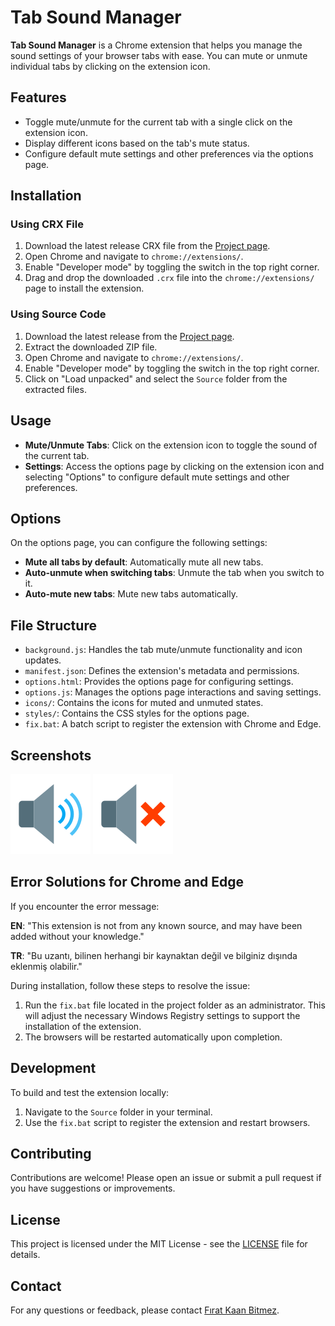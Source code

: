 # Tab Sound Manager

**Tab Sound Manager** is a Chrome extension that helps you manage the sound settings of your browser tabs with ease. You can mute or unmute individual tabs by clicking on the extension icon.

## Features

- Toggle mute/unmute for the current tab with a single click on the extension icon.
- Display different icons based on the tab's mute status.
- Configure default mute settings and other preferences via the options page.

## Installation

### Using CRX File

1. Download the latest release CRX file from the [Project page](https://github.com/firatkaanbitmez/Tab-sound-manager-extension).
2. Open Chrome and navigate to `chrome://extensions/`.
3. Enable "Developer mode" by toggling the switch in the top right corner.
4. Drag and drop the downloaded `.crx` file into the `chrome://extensions/` page to install the extension.

### Using Source Code

1. Download the latest release from the [Project page](https://github.com/firatkaanbitmez/Tab-sound-manager-extension).
2. Extract the downloaded ZIP file.
3. Open Chrome and navigate to `chrome://extensions/`.
4. Enable "Developer mode" by toggling the switch in the top right corner.
5. Click on "Load unpacked" and select the `Source` folder from the extracted files.

## Usage

- **Mute/Unmute Tabs**: Click on the extension icon to toggle the sound of the current tab.
- **Settings**: Access the options page by clicking on the extension icon and selecting "Options" to configure default mute settings and other preferences.

## Options

On the options page, you can configure the following settings:

- **Mute all tabs by default**: Automatically mute all new tabs.
- **Auto-unmute when switching tabs**: Unmute the tab when you switch to it.
- **Auto-mute new tabs**: Mute new tabs automatically.

## File Structure
- `background.js`: Handles the tab mute/unmute functionality and icon updates.
- `manifest.json`: Defines the extension's metadata and permissions.
- `options.html`: Provides the options page for configuring settings.
- `options.js`: Manages the options page interactions and saving settings.
- `icons/`: Contains the icons for muted and unmuted states.
- `styles/`: Contains the CSS styles for the options page.
- `fix.bat`: A batch script to register the extension with Chrome and Edge.

## Screenshots

![Unmuted Icon](https://raw.githubusercontent.com/firatkaanbitmez/Tab-sound-manager-extension/main/Source/icons/icon_unmuted128.png)
![Muted Icon](https://raw.githubusercontent.com/firatkaanbitmez/Tab-sound-manager-extension/main/Source/icons/icon_muted128.png)

## Error Solutions for Chrome and Edge

If you encounter the error message:

**EN**: "This extension is not from any known source, and may have been added without your knowledge."

**TR**: "Bu uzantı, bilinen herhangi bir kaynaktan değil ve bilginiz dışında eklenmiş olabilir."

During installation, follow these steps to resolve the issue:

1. Run the `fix.bat` file located in the project folder as an administrator. This will adjust the necessary Windows Registry settings to support the installation of the extension.
2. The browsers will be restarted automatically upon completion.

## Development

To build and test the extension locally:

1. Navigate to the `Source` folder in your terminal.
2. Use the `fix.bat` script to register the extension and restart browsers.

## Contributing

Contributions are welcome! Please open an issue or submit a pull request if you have suggestions or improvements.

## License

This project is licensed under the MIT License - see the [LICENSE](LICENSE) file for details.

## Contact

For any questions or feedback, please contact [Fırat Kaan Bitmez](mailto:firatbitmez@gmail.com).
